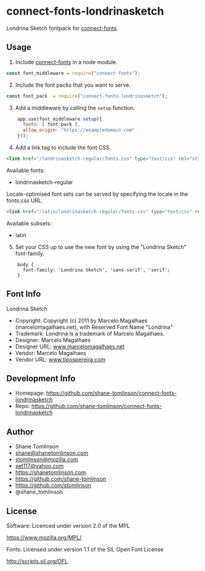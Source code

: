 # connect-fonts-londrinasketch

Londrina Sketch fontpack for [connect-fonts](https://github.com/shane-tomlinson/connect-fonts).

## Usage

1. Include [connect-fonts](https://github.com/shane-tomlinson/connect-fonts) in a node module.
```js
const font_middleware = require("connect-fonts");
```

2. Include the font packs that you want to serve.
```js
const font_pack  = require("connect-fonts-londrinasketch");
```

3. Add a middleware by calling the `setup` function.
```js
    app.use(font_middleware.setup({
      fonts: [ font_pack ],
      allow_origin: "https://exampledomain.com"
    }));
```

4. Add a link tag to include the font CSS.
```html
<link href="/londrinasketch-regular/fonts.css" type="text/css" rel="stylesheet"/ >
```


Available fonts:
* londrinasketch-regular

Locale-optimised font sets can be served by specifying the locale in the fonts.css URL.
```html
<link href="/latin/londrinasketch-regular/fonts.css" type="text/css" rel="stylesheet"/ >
```

Available subsets:
* latin

5. Set your CSS up to use the new font by using the "Londrina Sketch" font-family.
```
    body {
      font-family: 'Londrina Sketch', 'sans-serif', 'serif';
    }
```

## Font Info
Londrina Sketch

* Copyright: Copyright (c) 2011 by Marcelo Magalhaes (marcelomagalhaes.net), with Reserved Font Name "Londrina"
* Trademark: Londrina is a trademark of Marcelo Magalhaes.
* Designer: Marcelo Magalhaes
* Designer URL: www.marcelomagalhaes.net 
* Vendor: Marcelo Magalhaes
* Vendor URL: www.tipospereira.com

## Development Info
* Homepage: https://github.com/shane-tomlinson/connect-fonts-londrinasketch
* Repo: https://github.com/shane-tomlinson/connect-fonts-londrinasketch

## Author
* Shane Tomlinson
* shane@shanetomlinson.com
* stomlinson@mozilla.com
* set117@yahoo.com
* https://shanetomlinson.com
* https://github.com/shane-tomlinson
* https://github.com/stomlinson
* @shane_tomlinson


## License

Software: Licenced under version 2.0 of the MPL

  https://www.mozilla.org/MPL/

Fonts: Licensed under version 1.1 of the SIL Open Font License

  http://scripts.sil.org/OFL

